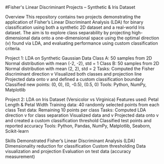 #Fisher's Linear Discriminant Projects – Synthetic & Iris Dataset

Overview
This repository contains two projects demonstrating the application of Fisher’s Linear Discriminant Analysis (LDA) for binary classification using both a synthetic 2D dataset and a real-world Iris dataset.
The aim is to explore class separability by projecting high-dimensional data onto a one-dimensional space using the optimal direction (v) found via LDA, and evaluating performance using custom classification criteria.

Project 1: LDA on Synthetic Gaussian Data
Class A: 50 samples from 2D Normal distribution with mean (-2, -2), std = 1
Class B: 50 samples from 2D Normal distribution with mean (2, 2), std = 2
Tasks:
Computed the Fisher discriminant direction v
Visualized both classes and projection line
Projected data onto v and defined a custom classification boundary
Classified new points: (0, 0), (0, -0.5), (0.5, 0)
Tools: Python, NumPy, Matplotlib

Project 2: LDA on Iris Dataset (Versicolor vs Virginica)
Features used: Petal Length & Petal Width
Training data: 40 randomly selected points from each class
Test data: Remaining 10 points per class
Tasks:
Computed LDA direction v for class separation
Visualized data and v
Projected data onto v and created a custom classification threshold
Classified test points and reported accuracy
Tools: Python, Pandas, NumPy, Matplotlib, Seaborn, Scikit-learn

Skills Demonstrated
Fisher’s Linear Discriminant Analysis (LDA)
Dimensionality reduction for classification
Custom thresholding
Data visualization and projection
Evaluation on test data (accuracy measurement)
